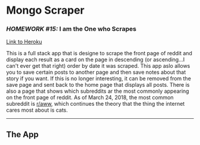 # Mongo Scraper
### *HOMEWORK #15:* I am the One who Scrapes
[Link to Heroku](https://obscure-hollows-53774.herokuapp.com/)

This is a full stack app that is designe to scrape the front page of reddit and display each result as a card on the page in descending (or ascending...I can't ever get that right) order by date it was scraped. This app aslo allows you to save certain posts to another page and then save notes about that story if you want. If this is no longer interesting, it can be removed from the save page and sent back to the home page that displays all posts. There is also a page that shows which subreddits ar the most commonly appearing on the front page of reddit. As of March 24, 2018, the most common subreddit is [r/aww](https://www.reddit.com/r/aww), which continues the theory that the thing the internet cares most about is cats.

***
## The App
